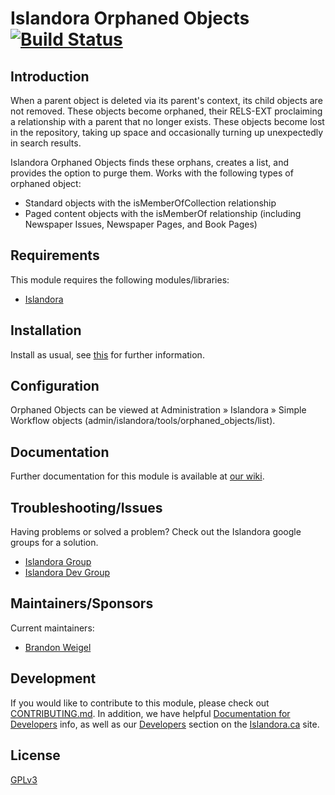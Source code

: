 # Islandora Orphaned Objects [![Build Status](https://travis-ci.org/bondjimbond/islandora_orphaned_objects.png?branch=7.x)](https://travis-ci.org/bondjimbond/islandora_orphaned_objects)

## Introduction

When a parent object is deleted via its parent's context, its child objects are not removed. These objects become orphaned, their RELS-EXT proclaiming a relationship with a parent that no longer exists. These objects become lost in the repository, taking up space and occasionally turning up unexpectedly in search results.

Islandora Orphaned Objects finds these orphans, creates a list, and provides the option to purge them. Works with the following types of orphaned object:

* Standard objects with the isMemberOfCollection relationship
* Paged content objects with the isMemberOf relationship (including Newspaper Issues, Newspaper Pages, and Book Pages)

## Requirements

This module requires the following modules/libraries:

* [Islandora](https://github.com/islandora/islandora)

## Installation

Install as usual, see [this](https://drupal.org/documentation/install/modules-themes/modules-7) for further information.

## Configuration

Orphaned Objects can be viewed at Administration » Islandora » Simple Workflow objects (admin/islandora/tools/orphaned_objects/list).

## Documentation

Further documentation for this module is available at [our wiki](https://wiki.duraspace.org/display/ISLANDORA/Simple+Workflow).

## Troubleshooting/Issues

Having problems or solved a problem? Check out the Islandora google groups for a solution.

* [Islandora Group](https://groups.google.com/forum/?hl=en&fromgroups#!forum/islandora)
* [Islandora Dev Group](https://groups.google.com/forum/?hl=en&fromgroups#!forum/islandora-dev)

## Maintainers/Sponsors

Current maintainers:

* [Brandon Weigel](https://github.com/bondjimbond)

## Development

If you would like to contribute to this module, please check out [CONTRIBUTING.md](CONTRIBUTING.md). In addition, we have helpful [Documentation for Developers](https://github.com/Islandora/islandora/wiki#wiki-documentation-for-developers) info, as well as our [Developers](http://islandora.ca/developers) section on the [Islandora.ca](http://islandora.ca) site.

## License

[GPLv3](http://www.gnu.org/licenses/gpl-3.0.txt)
